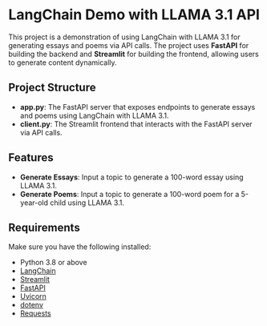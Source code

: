 # LangChain Demo with LLAMA 3.1 API

This project is a demonstration of using LangChain with LLAMA 3.1 for generating essays and poems via API calls. The project uses **FastAPI** for building the backend and **Streamlit** for building the frontend, allowing users to generate content dynamically.

## Project Structure

- **app.py**: The FastAPI server that exposes endpoints to generate essays and poems using LangChain with LLAMA 3.1.
- **client.py**: The Streamlit frontend that interacts with the FastAPI server via API calls.

## Features

- **Generate Essays**: Input a topic to generate a 100-word essay using LLAMA 3.1.
- **Generate Poems**: Input a topic to generate a 100-word poem for a 5-year-old child using LLAMA 3.1.
  
## Requirements

Make sure you have the following installed:

- Python 3.8 or above
- [LangChain](https://github.com/hwchase17/langchain)
- [Streamlit](https://streamlit.io/)
- [FastAPI](https://fastapi.tiangolo.com/)
- [Uvicorn](https://www.uvicorn.org/)
- [dotenv](https://pypi.org/project/python-dotenv/)
- [Requests](https://docs.python-requests.org/en/latest/)
